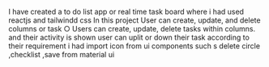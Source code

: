 I have created a to do list app or real time task board where i had used reactjs and tailwindd css
In this project User can create, update, and delete columns or task 
○ Users can create, update, delete tasks within columns. and their activity is shown 
user can uplit or down their task according to their requirement
i had import icon from ui components such s delete circle ,checklist ,save from material ui
